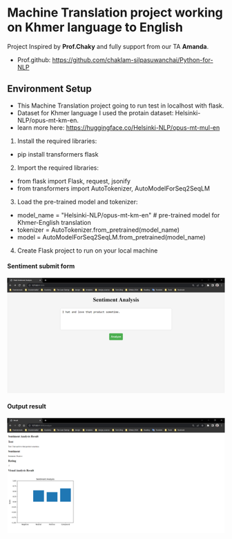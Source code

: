 # Machine Translation project working on Khmer language to English
Project Inspired by **Prof.Chaky** and fully support from our TA **Amanda**.
- Prof.github: https://github.com/chaklam-silpasuwanchai/Python-for-NLP

## Environment Setup
- This Machine Translation project going to run test in localhost with flask.
- Dataset for Khmer language I used the protain dataset: Helsinki-NLP/opus-mt-km-en.
- learn more here: https://huggingface.co/Helsinki-NLP/opus-mt-mul-en
1. Install the required libraries: 
- pip install transformers flask
2. Import the required libraries: 
- from flask import Flask, request, jsonify
- from transformers import AutoTokenizer, AutoModelForSeq2SeqLM
3. Load the pre-trained model and tokenizer:
- model_name = "Helsinki-NLP/opus-mt-km-en" # pre-trained model for Khmer-English translation
- tokenizer = AutoTokenizer.from_pretrained(model_name)
- model = AutoModelForSeq2SeqLM.from_pretrained(model_name)
4. Create Flask project to run on your local machine


#### Sentiment submit form
<img src="https://github.com/rambosorn/NLP_Project/blob/main/Sentiment%20Analysis/image/form.png" alt="Alt text"
title="Optional title">
#### Output result
<img src="https://github.com/rambosorn/NLP_Project/blob/main/Sentiment%20Analysis/image/result.png" alt="Alt text" title="Optional title">


